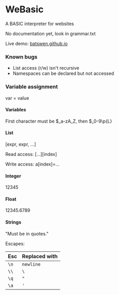 # WeBasic

A BASIC interpreter for websites


No documentation yet, look in grammar.txt

Live demo: [batswen.github.io](http://batswen.github.io)

### Known bugs
* List access (r/w) isn't recursive
* Namespaces can be declared but not accessed

### Variable assignment
var = value

#### Variables
First character must be $_a-zA_Z, then $_0-9\p{L}

#### List
[expr, expr, ...]

Read access: [...][index]

Write access: a[index]=...


#### Integer
12345

#### Float
12345.6789

#### Strings
"Must be in quotes."

Escapes:

|Esc|Replaced with|
|-|-|
|`\n`|`newline`|
|`\\`|`\`|
|`\q`|`"`|
|`\a`|`'`|
